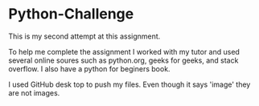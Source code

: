 # Python-Challenge
 
This is my second attempt at this assignment.

To help me complete the assignment I worked with my tutor and used several online soures such as python.org, geeks for geeks, and stack overflow. I also have a python for beginers book.

I used GitHub desk top to push my files. Even though it says 'image' they are not images.
